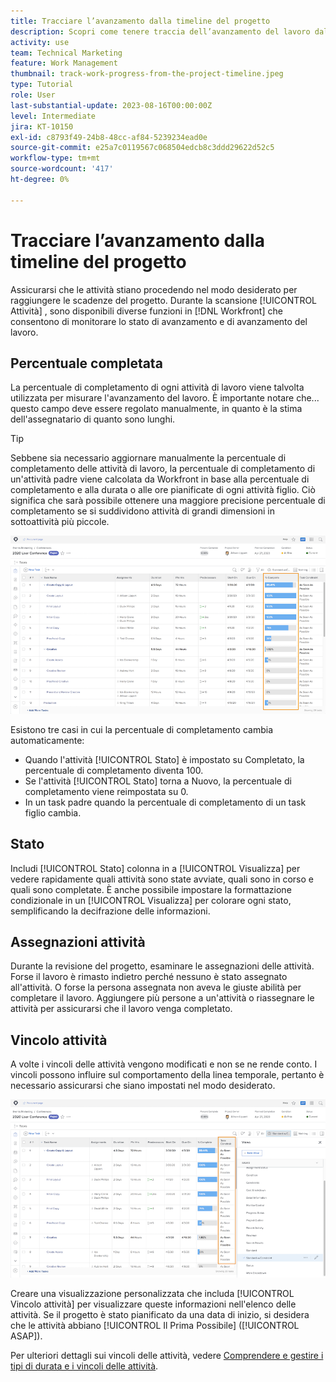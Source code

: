 ```yaml
---
title: Tracciare l’avanzamento dalla timeline del progetto
description: Scopri come tenere traccia dell’avanzamento del lavoro dalla timeline del progetto in [!DNL  Workfront] utilizzo di percentuale di completamento, stato, assegnazioni o vincoli.
activity: use
team: Technical Marketing
feature: Work Management
thumbnail: track-work-progress-from-the-project-timeline.jpeg
type: Tutorial
role: User
last-substantial-update: 2023-08-16T00:00:00Z
level: Intermediate
jira: KT-10150
exl-id: c8793f49-24b8-48cc-af84-5239234ead0e
source-git-commit: e25a7c0119567c068504edcb8c3ddd29622d52c5
workflow-type: tm+mt
source-wordcount: '417'
ht-degree: 0%

---
```


# Tracciare l’avanzamento dalla timeline del progetto

Assicurarsi che le attività stiano procedendo nel modo desiderato per raggiungere le scadenze del progetto. Durante la scansione [!UICONTROL Attività] , sono disponibili diverse funzioni in [!DNL  Workfront] che consentono di monitorare lo stato di avanzamento e di avanzamento del lavoro.

## Percentuale completata

La percentuale di completamento di ogni attività di lavoro viene talvolta utilizzata per misurare l&#39;avanzamento del lavoro. È importante notare che... questo campo deve essere regolato manualmente, in quanto è la stima dell&#39;assegnatario di quanto sono lunghi.

>[!TIP]
>
>Sebbene sia necessario aggiornare manualmente la percentuale di completamento delle attività di lavoro, la percentuale di completamento di un&#39;attività padre viene calcolata da Workfront in base alla percentuale di completamento e alla durata o alle ore pianificate di ogni attività figlio. Ciò significa che sarà possibile ottenere una maggiore precisione percentuale di completamento se si suddividono attività di grandi dimensioni in sottoattività più piccole.


![Elenco attività progetto visualizzato [!UICONTROL Percentuale completamento] colonna](assets/planner-fund-task-percent-complete.png)

Esistono tre casi in cui la percentuale di completamento cambia automaticamente:

* Quando l&#39;attività [!UICONTROL Stato] è impostato su Completato, la percentuale di completamento diventa 100.
* Se l&#39;attività [!UICONTROL Stato] torna a Nuovo, la percentuale di completamento viene reimpostata su 0.
* In un task padre quando la percentuale di completamento di un task figlio cambia.

## Stato

Includi [!UICONTROL Stato] colonna in a [!UICONTROL Visualizza] per vedere rapidamente quali attività sono state avviate, quali sono in corso e quali sono completate. È anche possibile impostare la formattazione condizionale in un [!UICONTROL Visualizza] per colorare ogni stato, semplificando la decifrazione delle informazioni.

## Assegnazioni attività

Durante la revisione del progetto, esaminare le assegnazioni delle attività. Forse il lavoro è rimasto indietro perché nessuno è stato assegnato all&#39;attività. O forse la persona assegnata non aveva le giuste abilità per completare il lavoro. Aggiungere più persone a un&#39;attività o riassegnare le attività per assicurarsi che il lavoro venga completato.

## Vincolo attività

A volte i vincoli delle attività vengono modificati e non se ne rende conto. I vincoli possono influire sul comportamento della linea temporale, pertanto è necessario assicurarsi che siano impostati nel modo desiderato.

![Elenco attività progetto con colonna vincolo attività](assets/planner-fund-task-constraint.png)

Creare una visualizzazione personalizzata che includa [!UICONTROL Vincolo attività] per visualizzare queste informazioni nell&#39;elenco delle attività. Se il progetto è stato pianificato da una data di inizio, si desidera che le attività abbiano [!UICONTROL Il Prima Possibile] ([!UICONTROL ASAP]).

Per ulteriori dettagli sui vincoli delle attività, vedere [Comprendere e gestire i tipi di durata e i vincoli delle attività](https://experienceleague.adobe.com/docs/workfront-learn/tutorials-workfront/manage-work/intermediate-projects/understand-and-manage-duration-types-and-task-constraints.html).
